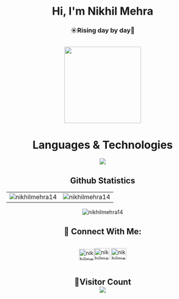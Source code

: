 <div align="center">
      <h1>Hi, I'm Nikhil Mehra</h1>
      <h3>☀️Rising day by day🚀</h3>
</div>

<div align="center">
      <br />
      <img
        src="https://img.freepik.com/free-vector/hacker-operating-laptop-cartoon-icon-illustration-technology-icon-concept-isolated-flat-cartoon-style_138676-2387.jpg?w=740&t=st=1703852193~exp=1703852793~hmac=77ea132648ba4972bcbe553709e390cd5699eb3b629d76100fdeb514188b172b"
        width="200"
        height="200"
      />
      <br />
    </div>

  <h1 align="center">Languages & Technologies</h1>
    <div align="center">
      <img
        src="https://skillicons.dev/icons?i=c,cpp,java,python,javascript,typescript,html,css,react,tailwind,angular,nodejs,express,php,laravel,git,github,linux,mongo,mysql,docker,bootstrap"
      />
    </div>

  <h2 align="center">Github Statistics</h2>
    <table align="center">
      <td>
        <img
          src="https://github-readme-stats.vercel.app/api?username=nikhilmehra14&show_icons=true&locale=en"
          alt="nikhilmehra14"
        />
      </td>
      <td>
        <img
          src="https://github-readme-stats.vercel.app/api/top-langs?username=nikhilmehra14&show_icons=true&locale=en&layout=compact"
          alt="nikhilmehra14"
        />
      </td>
    </table>

  <p align="center">
      <img
        align="center"
        src="https://github-readme-streak-stats.herokuapp.com/?user=nikhilmehra14&"
        alt="nikhilmehra14"
      />
    </p>
<h2 align="center">🔗 Connect With Me:</h2>
<p align="center">
<div style="display:flex;justify-content:center;align-items:center;"> 
<a href="https://linkedin.com/in/nikhil-mehra14911" target="_blank"><img src="https://raw.githubusercontent.com/rahuldkjain/github-profile-readme-generator/master/src/images/icons/Social/linked-in-alt.svg" alt="nikhilmehra" height="30" width="40" /></a>

<a href="https://www.leetcode.com/nikhilmehra21" target="_blank"><img src="https://raw.githubusercontent.com/rahuldkjain/github-profile-readme-generator/master/src/images/icons/Social/leet-code.svg" alt="nikhilmehra" height="30" width="40" /></a>
<a href="mailto:nikhilmehra248@gmail.com" target="_blank">
<img src="https://user-images.githubusercontent.com/91747922/145641534-6a83084f-2982-449d-9b06-64f8ec368f57.png" alt="nikhilmehra248@gmail.com" height="30" width="40" />
</a>
</div>
</p>
<!-- Visitor Count -->
<h2 align = "center">👀Visitor Count<br>
<img align = "center" src="https://profile-counter.glitch.me/nikhilmehra14/count.svg" />
</h2>
